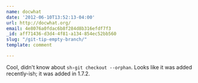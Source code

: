 ```yaml
---
name: docwhat
date: '2012-06-10T13:52:13-04:00'
url: http://docwhat.org/
email: 4e8076a0fdac6b8f284d8b316efdf7f3
_id: aff71436-d3d4-4f81-a134-854ec52bb560
slug: "/git-tip-empty-branch/"
template: comment

---
```


Cool, didn't know about `sh›git checkout --orphan`. Looks like it was added
recently-ish; it was added in 1.7.2.

